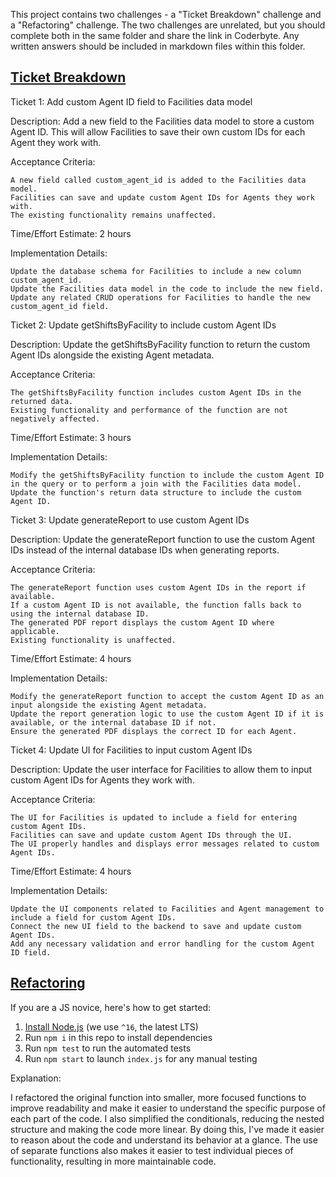This project contains two challenges - a "Ticket Breakdown" challenge and a "Refactoring" challenge. The two challenges are unrelated, but you should complete both in the same folder and share the link in Coderbyte. Any written answers should be included in markdown files within this folder.


## [Ticket Breakdown](Ticket_Breakdown.md)


Ticket 1: Add custom Agent ID field to Facilities data model

Description:
Add a new field to the Facilities data model to store a custom Agent ID. This will allow Facilities to save their own custom IDs for each Agent they work with.

Acceptance Criteria:

    A new field called custom_agent_id is added to the Facilities data model.
    Facilities can save and update custom Agent IDs for Agents they work with.
    The existing functionality remains unaffected.

Time/Effort Estimate: 2 hours

Implementation Details:

    Update the database schema for Facilities to include a new column custom_agent_id.
    Update the Facilities data model in the code to include the new field.
    Update any related CRUD operations for Facilities to handle the new custom_agent_id field.


Ticket 2: Update getShiftsByFacility to include custom Agent IDs

Description:
Update the getShiftsByFacility function to return the custom Agent IDs alongside the existing Agent metadata.

Acceptance Criteria:

    The getShiftsByFacility function includes custom Agent IDs in the returned data.
    Existing functionality and performance of the function are not negatively affected.

Time/Effort Estimate: 3 hours

Implementation Details:

    Modify the getShiftsByFacility function to include the custom Agent ID in the query or to perform a join with the Facilities data model.
    Update the function's return data structure to include the custom Agent ID.


Ticket 3: Update generateReport to use custom Agent IDs

Description:
Update the generateReport function to use the custom Agent IDs instead of the internal database IDs when generating reports.

Acceptance Criteria:

    The generateReport function uses custom Agent IDs in the report if available.
    If a custom Agent ID is not available, the function falls back to using the internal database ID.
    The generated PDF report displays the custom Agent ID where applicable.
    Existing functionality is unaffected.

Time/Effort Estimate: 4 hours

Implementation Details:

    Modify the generateReport function to accept the custom Agent ID as an input alongside the existing Agent metadata.
    Update the report generation logic to use the custom Agent ID if it is available, or the internal database ID if not.
    Ensure the generated PDF displays the correct ID for each Agent.


Ticket 4: Update UI for Facilities to input custom Agent IDs

Description:
Update the user interface for Facilities to allow them to input custom Agent IDs for Agents they work with.

Acceptance Criteria:

    The UI for Facilities is updated to include a field for entering custom Agent IDs.
    Facilities can save and update custom Agent IDs through the UI.
    The UI properly handles and displays error messages related to custom Agent IDs.

Time/Effort Estimate: 4 hours

Implementation Details:

    Update the UI components related to Facilities and Agent management to include a field for custom Agent IDs.
    Connect the new UI field to the backend to save and update custom Agent IDs.
    Add any necessary validation and error handling for the custom Agent ID field.




## [Refactoring](Refactoring.md)

If you are a JS novice, here's how to get started:
1. [Install Node.js](https://nodejs.org/en/download/) (we use `^16`, the latest LTS)
2. Run `npm i` in this repo to install dependencies
3. Run `npm test` to run the automated tests
4. Run `npm start` to launch `index.js` for any manual testing


Explanation:

I refactored the original function into smaller, more focused functions to improve readability and make it easier to understand the specific purpose of each part of the code. I also simplified the conditionals, reducing the nested structure and making the code more linear. By doing this, I've made it easier to reason about the code and understand its behavior at a glance. The use of separate functions also makes it easier to test individual pieces of functionality, resulting in more maintainable code.